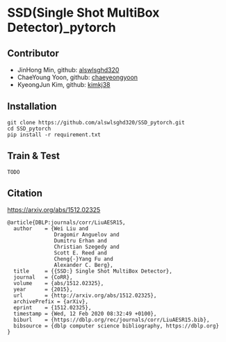 # SSD(Single Shot MultiBox Detector)_pytorch

## Contributor

* JinHong Min, github: [alswlsghd320](https://github.com/alswlsghd320)
* ChaeYoung Yoon, github: [chaeyeongyoon](https://github.com/chaeyeongyoon)
* KyeongJun Kim, github: [kimkj38](https://github.com/kimkj38)

## Installation

```
git clone https://github.com/alswlsghd320/SSD_pytorch.git
cd SSD_pytorch 
pip install -r requirement.txt
```
## Train & Test
```
TODO
```

## Citation
https://arxiv.org/abs/1512.02325
```
@article{DBLP:journals/corr/LiuAESR15,
  author    = {Wei Liu and
               Dragomir Anguelov and
               Dumitru Erhan and
               Christian Szegedy and
               Scott E. Reed and
               Cheng{-}Yang Fu and
               Alexander C. Berg},
  title     = {{SSD:} Single Shot MultiBox Detector},
  journal   = {CoRR},
  volume    = {abs/1512.02325},
  year      = {2015},
  url       = {http://arxiv.org/abs/1512.02325},
  archivePrefix = {arXiv},
  eprint    = {1512.02325},
  timestamp = {Wed, 12 Feb 2020 08:32:49 +0100},
  biburl    = {https://dblp.org/rec/journals/corr/LiuAESR15.bib},
  bibsource = {dblp computer science bibliography, https://dblp.org}
}
```
